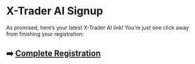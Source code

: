 # X-Trader AI Signup

As promised, here’s your latest X-Trader AI link! You’re just one click away from finishing your registration:

## ➡️ [Complete Registration](https://is.gd/o2yGui)